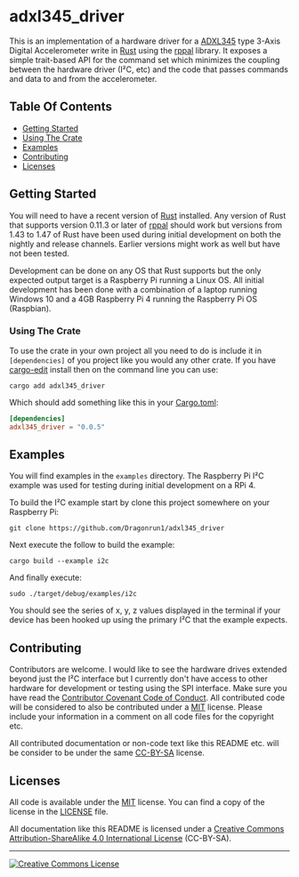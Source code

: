 # adxl345_driver

This is an implementation of a hardware driver for a [ADXL345] type 3-Axis
Digital Accelerometer write in [Rust] using the [rppal] library.
It exposes a simple trait-based API for the command set which minimizes the
coupling between the hardware driver (I²C, etc) and the code that passes
commands and data to and from the accelerometer.

## Table Of Contents

  * [Getting Started](#getting-started)
  * [Using The Crate](#using-the-crate)
  * [Examples](#examples)
  * [Contributing](#contributing)
  * [Licenses](#licenses)

## Getting Started

You will need to have a recent version of [Rust] installed.
Any version of Rust that supports version 0.11.3 or later of [rppal] should
work but versions from 1.43 to 1.47 of Rust have been used during initial
development on both the nightly and release channels.
Earlier versions might work as well but have not been tested.

Development can be done on any OS that Rust supports but the only expected
output target is a Raspberry Pi running a Linux OS.
All initial development has been done with a combination of a laptop running
Windows 10 and a 4GB Raspberry Pi 4 running the Raspberry Pi OS (Raspbian).

### Using The Crate

To use the crate in your own project all you need to do is include it in
`[dependencies]` of you project like you would any other crate.
If you have [cargo-edit] install then on the command line you can use:

```shell script
cargo add adxl345_driver
```

Which should add something like this in your [Cargo.toml]:

```toml
[dependencies]
adxl345_driver = "0.0.5"
```

## Examples

You will find examples in the `examples` directory. The Raspberry Pi I²C
example was used for testing during initial development on a RPi 4.

To build the I²C example start by clone this project somewhere on your Raspberry
Pi:

```shell script
git clone https://github.com/Dragonrun1/adxl345_driver
```

Next execute the follow to build the example:

```shell script
cargo build --example i2c
```

And finally execute:

```shell script
sudo ./target/debug/examples/i2c
```

You should see the series of x, y, z values displayed in the terminal if your
device has been hooked up using the primary I²C that the example expects.

## Contributing

Contributors are welcome.
I would like to see the hardware drives extended beyond just the I²C interface
but I currently don't have access to other hardware for development or testing
using the SPI interface.
Make sure you have read the [Contributor Covenant Code of Conduct].
All contributed code will be considered to also be contributed under a [MIT]
license.
Please include your information in a comment on all code files for the copyright
etc.

All contributed documentation or non-code text like this README etc. will be
consider to be under the same [CC-BY-SA] license.

## Licenses

All code is available under the [MIT] license.
You can find a copy of the license in the [LICENSE] file.

All documentation like this README is licensed under a
<a rel="license" href="http://creativecommons.org/licenses/by-sa/4.0/">Creative Commons Attribution-ShareAlike 4.0 International License</a>
(CC-BY-SA). 

[Cargo.toml]: https://doc.rust-lang.org/cargo/guide/dependencies.html
[CC-BY-SA]: http://creativecommons.org/licenses/by-sa/4.0/
[Contributor Covenant Code of Conduct]: CODE_OF_CONDUCT.md
[cargo-edit]: https://crates.io/crates/cargo-edit
[crates.io]: https://crates.io/search?q=hd44780
[ADXL345]: https://www.analog.com/media/en/technical-documentation/data-sheets/ADXL345.pdf
[LICENSE]: LICENSE
[MIT]: https://opensource.org/licenses/MIT
[rppal]: https://github.com/golemparts/rppal
[Rust]: https://www.rust-lang.org/

<hr>
<a rel="license" href="http://creativecommons.org/licenses/by-sa/4.0/">
<img alt="Creative Commons License" style="border-width:0" src="https://i.creativecommons.org/l/by-sa/4.0/88x31.png" />
</a>
